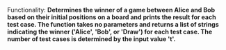 Functionality: **Determines the winner of a game between Alice and Bob based on their initial positions on a board and prints the result for each test case. The function takes no parameters and returns a list of strings indicating the winner ('Alice', 'Bob', or 'Draw') for each test case. The number of test cases is determined by the input value 't'.**